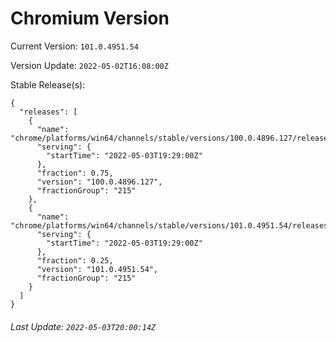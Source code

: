 # Chromium Version

Current Version: `101.0.4951.54`

Version Update: `2022-05-02T16:08:00Z`

Stable Release(s):
```
{
  "releases": [
    {
      "name": "chrome/platforms/win64/channels/stable/versions/100.0.4896.127/releases/1651606140",
      "serving": {
        "startTime": "2022-05-03T19:29:00Z"
      },
      "fraction": 0.75,
      "version": "100.0.4896.127",
      "fractionGroup": "215"
    },
    {
      "name": "chrome/platforms/win64/channels/stable/versions/101.0.4951.54/releases/1651606140",
      "serving": {
        "startTime": "2022-05-03T19:29:00Z"
      },
      "fraction": 0.25,
      "version": "101.0.4951.54",
      "fractionGroup": "215"
    }
  ]
}
```

###### Last Update: `2022-05-03T20:00:14Z`
